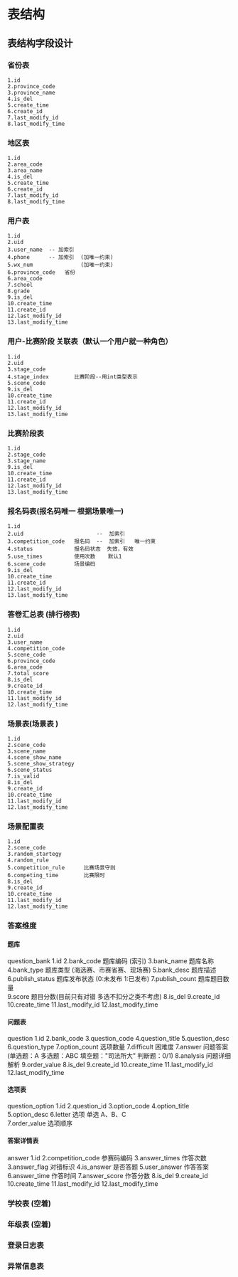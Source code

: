 # 表结构
## 表结构字段设计


### 省份表 
    1.id
    2.province_code
    3.province_name
    4.is_del
    5.create_time
    6.create_id
    7.last_modify_id
    8.last_modify_time

### 地区表 
    1.id
    2.area_code
    3.area_name
    4.is_del
    5.create_time
    6.create_id
    7.last_modify_id
    8.last_modify_time
    
### 用户表
    1.id
    2.uid
    3.user_name  -- 加索引
    4.phone      -- 加索引  (加唯一约束)
    5.wx_num               (加唯一约束)
    6.province_code   省份
    6.area_code
    7.school
    8.grade
    9.is_del
    10.create_time
    11.create_id
    12.last_modify_id
    13.last_modify_time
    
### 用户-比赛阶段 关联表（默认一个用户就一种角色）
    1.id
    2.uid
    3.stage_code
    4.stage_index        比赛阶段--用int类型表示
    5.scene_code
    9.is_del
    10.create_time
    11.create_id
    12.last_modify_id
    13.last_modify_time

### 比赛阶段表
    1.id
    2.stage_code
    3.stage_name
    9.is_del
    10.create_time
    11.create_id
    12.last_modify_id
    13.last_modify_time
    
### 报名码表(报名码唯一  根据场景唯一)
    1.id
    2.uid                       --  加索引
    3.competition_code   报名码  --  加索引   唯一约束
    4.status             报名码状态  失效，有效  
    5.use_times          使用次数    默认1
    6.scene_code         场景编码
    9.is_del
    10.create_time
    11.create_id
    12.last_modify_id
    13.last_modify_time
    

### 答卷汇总表 (排行榜表)
    1.id
    2.uid
    3.user_name
    4.competition_code
    5.scene_code
    6.province_code
    6.area_code
    7.total_score
    8.is_del
    9.create_id
    10.create_time
    11.last_modify_id
    12.last_modify_time

### 场景表(场景表 )
    1.id
    2.scene_code
    3.scene_name
    4.scene_show_name 
    5.scene_show_strategy
    6.scene_status
    7.is_valid
    8.is_del
    9.create_id
    10.create_time
    11.last_modify_id
    12.last_modify_time
    
### 场景配置表
    1.id
    2.scene_code
    3.random_startegy
    4.random_rule
    5.competition_rule      比赛场景守则
    6.competing_time        比赛限时
    8.is_del
    9.create_id
    10.create_time
    11.last_modify_id
    12.last_modify_time
    
### 答案维度
#### 题库
question_bank
    1.id
    2.bank_code  题库编码        (索引)
    3.bank_name  题库名称
    4.bank_type  题库类型        (海选赛、市赛省赛、现场赛)
    5.bank_desc  题库描述
    6.publish_status 题库发布状态  (0:未发布   1:已发布)
    7.publish_count  题库题目数量  
    9.score          题目分数(目前只有对错   多选不扣分之类不考虑)
    8.is_del
    9.create_id
    10.create_time
    11.last_modify_id
    12.last_modify_time
#### 问题表
question
    1.id
    2.bank_code
    3.question_code
    4.question_title
    5.question_desc
    6.question_type
    7.option_count       选项数量
    7.difficult          困难度
    7.answer             问题答案(单选题：A  多选题：ABC   填空题："司法所大"   判断题：0/1)
    8.analysis           问题详细解析
    9.order_value
    8.is_del
    9.create_id
    10.create_time
    11.last_modify_id
    12.last_modify_time
#### 选项表
question_option
    1.id
    2.question_id
    3.option_code
    4.option_title
    5.option_desc
    6.letter        选项  单选  A、B、C    
    7.order_value   选项顺序
#### 答案详情表
answer
    1.id
    2.competition_code      参赛码编码
    3.answer_times          作答次数
    3.answer_flag           对错标识
    4.is_answer             是否答题
    5.user_answer           作答答案
    6.answer_time           作答时间
    7.answer_score          作答分数
    8.is_del
    9.create_id
    10.create_time
    11.last_modify_id
    12.last_modify_time
    
#### 
### 学校表  (空着)
### 年级表  (空着)
### 登录日志表
### 异常信息表